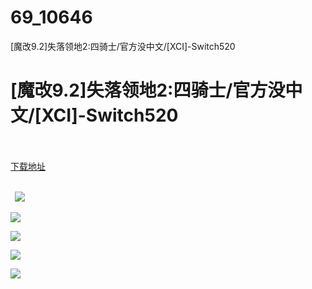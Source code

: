 # 69_10646
[魔改9.2]失落领地2:四骑士/官方没中文/[XCI]-Switch520
# [魔改9.2]失落领地2:四骑士/官方没中文/[XCI]-Switch520
 <br/></br>
[下载地址](https://www.switch520.cc/article/10646 "下载地址")
<br/></br>

<p><strong>&nbsp; <img src="https://www.switch520.cc/muke_img/upload_art_editor_20210316-1_ad8ab777d784bc849b364351e9fb5a79.jpg"> </strong></p>
<p><img src="https://www.switch520.cc/muke_img/upload_art_editor_20210316-1_eec10e3e25a4f376e38652841466363b.jpg"></p>
<p><img src="https://www.switch520.cc/muke_img/upload_art_editor_20210316-1_69af4a5c5d75193a394599fe2d29083d.jpg"></p>
<p><img src="https://www.switch520.cc/muke_img/upload_art_editor_20210316-1_238b095e7e6084b868d9f54f6cac139c.jpg"></p>
<p><img src="https://www.switch520.cc/muke_img/upload_art_editor_20210316-1_7121db1684f0d20d6485aef209cea83c.jpg"></p>
<p><strong>&nbsp;</strong></p>
